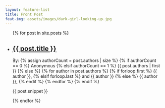 ```yaml
---
layout: feature-list
title: Front Post
feat-img: assets/images/dark-girl-looking-up.jpg
---
```


<ul>
  {% for post in site.posts %}
    <li>
      <h2><a href="{{ post.url }}">{{ post.title }}</a></h2>
      <p>By: 
          {% assign authorCount = post.authors | size %}
            {% if authorCount == 0 %}
              Anonymous
            {% elsif authorCount == 1 %}
              {{ post.authors | first }}
            {% else %}
              {% for author in post.authors %}
                {% if forloop.first %}
                  {{ author }}, 
                {% elsif forloop.last %}
                  and {{ author }}
                {% else %}
                  {{ author }}, 
                {% endif %}
              {% endfor %}
            {% endif %}
      </p>
      <p>{{ post.snippet }}</p>
    </li>
  {% endfor %}
</ul>
